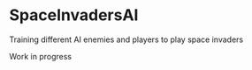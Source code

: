 # SpaceInvadersAI
Training different AI enemies and players to play space invaders

Work in progress
